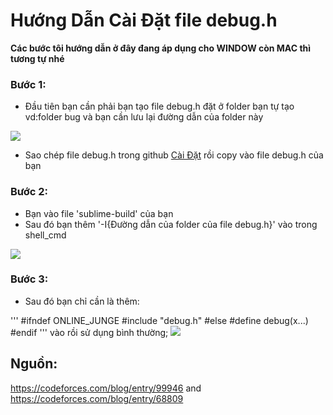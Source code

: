 # Hướng Dẫn Cài Đặt file debug.h

**Các bước tôi hướng dẫn ở đây đang áp dụng cho WINDOW còn MAC thì tương tự nhé**

### Bước 1:
- Đầu tiên bạn cần phải bạn tạo file debug.h đặt ở folder bạn tự tạo vd:folder bug và bạn cần lưu lại đường dẫn của folder này
<img src="https://i.imgur.com/HPDkHvn.png">

- Sao chép file debug.h trong github [Cài Đặt](https://github.com/Khong-cam-xuc/CODE_T/tree/main/C%C3%A0i%20%C4%90%E1%BA%B7t) rồi copy vào file debug.h của bạn

### Bước 2:
- Bạn vào file 'sublime-build' của bạn
- Sau đó bạn thêm '-I{Đường dẫn của folder của file debug.h}' vào trong shell_cmd
<img src="https://i.imgur.com/TJQ5KEF.png">

### Bước 3: 
- Sau đó bạn chỉ cần là thêm:

'''
#ifndef ONLINE_JUNGE
#include "debug.h"
#else
#define debug(x...)
#endif
'''
vào rồi sử dụng bình thường;
<img src="https://i.imgur.com/IbLsAQt.png">

## Nguồn: 
https://codeforces.com/blog/entry/99946 and https://codeforces.com/blog/entry/68809